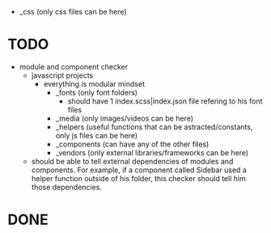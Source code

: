 - _css (only css files can be here)

# TODO
- module and component checker
  - javascript projects
    - everything is modular mindset
      - _fonts (only font folders)
        - should have 1 index.scss|index.json file refering to his font files
      - _media (only images/videos can be here)
      - _helpers (useful functions that can be astracted/constants, only js files can be here)
      - _components (can have any of the other files)
      - _vendors (only external libraries/frameworks can be here)
  - should be able to tell external dependencies of modules and components.
    For example, if a component called Sidebar used a helper function outside
    of his folder, this checker should tell him those dependencies.

# DONE

